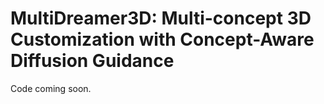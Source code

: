 # MultiDreamer3D: Multi-concept 3D Customization with Concept-Aware Diffusion Guidance
Code coming soon.
